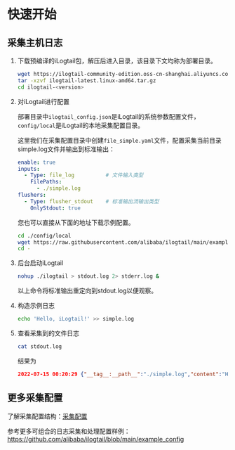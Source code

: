 # 快速开始

## 采集主机日志

1. 下载预编译的iLogtail包，解压后进入目录，该目录下文均称为部署目录。

    ```bash
    wget https://ilogtail-community-edition.oss-cn-shanghai.aliyuncs.com/latest/ilogtail-latest.linux-amd64.tar.gz
    tar -xzvf ilogtail-latest.linux-amd64.tar.gz
    cd ilogtail-<version>
    ```

2. 对iLogtail进行配置

    部署目录中`ilogtail_config.json`是iLogtail的系统参数配置文件，`config/local`是iLogtail的本地采集配置目录。

    这里我们在采集配置目录中创建`file_simple.yaml`文件，配置采集当前目录simple.log文件并输出到标准输出：

    ```yaml
    enable: true
    inputs:
      - Type: file_log          # 文件输入类型
        FilePaths: 
          - ./simple.log
    flushers:
      - Type: flusher_stdout    # 标准输出流输出类型
        OnlyStdout: true
    ```

    您也可以直接从下面的地址下载示例配置。

    ```bash
    cd ./config/local
    wget https://raw.githubusercontent.com/alibaba/ilogtail/main/example_config/quick_start/config/file_simple.yaml
    cd -
    ```

3. 后台启动iLogtail

    ```bash
    nohup ./ilogtail > stdout.log 2> stderr.log &
    ```

    以上命令将标准输出重定向到stdout.log以便观察。

4. 构造示例日志

    ```bash
    echo 'Hello, iLogtail!' >> simple.log
    ```

5. 查看采集到的文件日志

    ```bash
    cat stdout.log
    ```

    结果为

    ```json
    2022-07-15 00:20:29 {"__tag__:__path__":"./simple.log","content":"Hello, iLogtail!","__time__":"1657815627"}
    ```

## 更多采集配置

了解采集配置结构：[采集配置](../configuration/collection-config.md)

参考更多可组合的日志采集和处理配置样例：<https://github.com/alibaba/ilogtail/blob/main/example_config>
